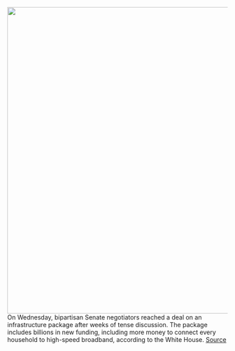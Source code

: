 <img src='https://cdn.vox-cdn.com/thumbor/AFTlCpZ6mlPnwZvLi12eAngIL4M=/0x0:5088x3392/1200x800/filters:focal(2137x1289:2951x2103)/cdn.vox-cdn.com/uploads/chorus_image/image/69646656/1234138315.0.jpg' width='700px' /><br/>
On Wednesday, bipartisan Senate negotiators reached a deal on an infrastructure package after weeks of tense discussion. The package includes billions in new funding, including more money to connect every household to high-speed broadband, according to the White House.
<a href='https://www.theverge.com/2021/7/28/22598636/white-house-infrastructure-broadband-package-bipartisan'> Source <a/>